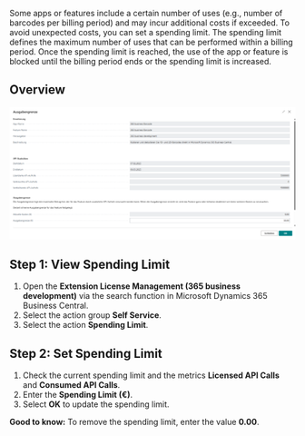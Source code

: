 Some apps or features include a certain number of uses (e.g., number of barcodes per billing period) and may incur additional costs if exceeded. To avoid unexpected costs, you can set a spending limit. The spending limit defines the maximum number of uses that can be performed within a billing period. Once the spending limit is reached, the use of the app or feature is blocked until the billing period ends or the spending limit is increased.

## Overview

![Spending Limit](/assets/images/licensing/8fc5d3d4-b367-41bb-a33a-3339262b9fc4.png)

## Step 1: View Spending Limit

1. Open the **Extension License Management (365 business development)** via the search function in Microsoft Dynamics 365 Business Central.
2. Select the action group **Self Service**.
3. Select the action **Spending Limit**.

## Step 2: Set Spending Limit

1. Check the current spending limit and the metrics **Licensed API Calls** and **Consumed API Calls**.
2. Enter the **Spending Limit (€)**.
3. Select **OK** to update the spending limit.

<div class="alert alert-notice">
    <i class="fa-solid fa-notes"></i> <strong>Good to know:</strong> To remove the spending limit, enter the value <strong>0.00</strong>.
</div>